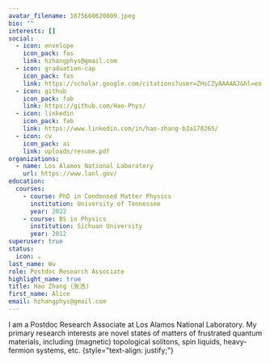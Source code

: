 ```yaml
---
avatar_filename: 1675660620809.jpeg
bio: ""
interests: []
social:
  - icon: envelope
    icon_pack: fas
    link: hzhangphys@gmail.com
  - icon: graduation-cap
    icon_pack: fas
    link: https://scholar.google.com/citations?user=ZHsCZyAAAAAJ&hl=en
  - icon: github
    icon_pack: fab
    link: https://github.com/Hao-Phys/
  - icon: linkedin
    icon_pack: fab
    link: https://www.linkedin.com/in/hao-zhang-b3a178265/
  - icon: cv
    icon_pack: ai
    link: uploads/resume.pdf
organizations:
  - name: Los Alamos National Laboratory
    url: https://www.lanl.gov/
education:
  courses:
    - course: PhD in Condensed Matter Physics
      institution: University of Tennessee
      year: 2022
    - course: BS in Physics
      institution: Sichuan University
      year: 2012
superuser: true
status:
  icon: ☕️
last_name: Wu
role: Postdoc Research Associate
highlight_name: true
title: Hao Zhang (张浩)
first_name: Alice
email: hzhangphys@gmail.com
---
```

I am a Postdoc Research Associate at Los Alamos National Laboratory. My primary research interests are novel states of matters of frustrated quantum materials, including (magnetic) topological solitons, spin liquids, heavy-fermion systems, etc.
{style="text-align: justify;"}